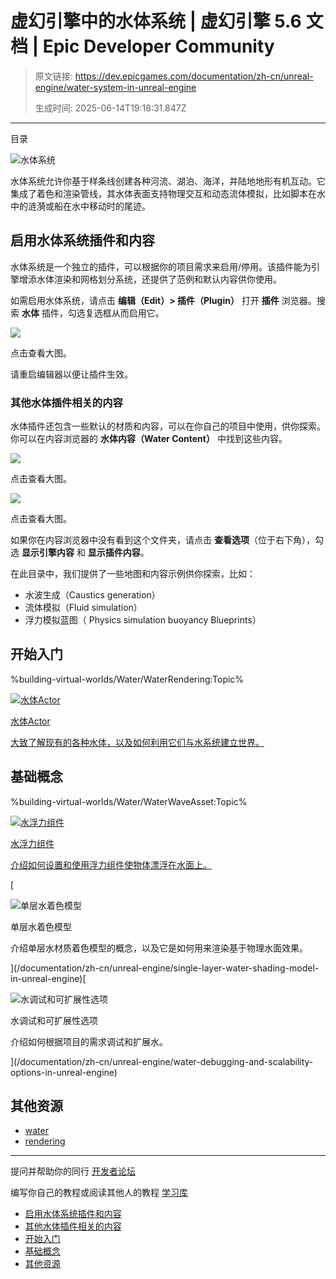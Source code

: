 # 虚幻引擎中的水体系统 | 虚幻引擎 5.6 文档 | Epic Developer Community

> 原文链接: https://dev.epicgames.com/documentation/zh-cn/unreal-engine/water-system-in-unreal-engine
> 
> 生成时间: 2025-06-14T19:18:31.847Z

---

目录

![水体系统](https://dev.epicgames.com/community/api/documentation/image/daf64f3d-c7e2-4496-90e5-3dbacbde9dbd?resizing_type=fill&width=1920&height=335)

水体系统允许你基于样条线创建各种河流、湖泊、海洋，并陆地地形有机互动。它集成了着色和渲染管线，其水体表面支持物理交互和动态流体模拟，比如脚本在水中的涟漪或船在水中移动时的尾迹。

## 启用水体系统插件和内容

水体系统是一个独立的插件，可以根据你的项目需求来启用/停用。该插件能为引擎增添水体渲染和网格划分系统，还提供了范例和默认内容供你使用。

如需启用水体系统，请点击 **编辑（Edit）> 插件（Plugin）** 打开 **插件** 浏览器。搜索 **水体** 插件，勾选复选框从而启用它。

[![](https://d1iv7db44yhgxn.cloudfront.net/documentation/images/80f2dd4a-6753-4c27-ae05-3850329f2014/01-water-plugin.png)](https://d1iv7db44yhgxn.cloudfront.net/documentation/images/80f2dd4a-6753-4c27-ae05-3850329f2014/01-water-plugin.png)

点击查看大图。

请重启编辑器以便让插件生效。

### 其他水体插件相关的内容

水体插件还包含一些默认的材质和内容，可以在你自己的项目中使用，供你探索。你可以在内容浏览器的 **水体内容（Water Content）** 中找到这些内容。

[![](https://d1iv7db44yhgxn.cloudfront.net/documentation/images/723f1d4a-9b17-4dec-a16f-532c0792d5fd/02-content-browser-settings.png)](https://d1iv7db44yhgxn.cloudfront.net/documentation/images/723f1d4a-9b17-4dec-a16f-532c0792d5fd/02-content-browser-settings.png)

点击查看大图。

[![](https://d1iv7db44yhgxn.cloudfront.net/documentation/images/1011a870-d43a-417d-947e-fb299a46cf02/03-water-content-folder.png)](https://d1iv7db44yhgxn.cloudfront.net/documentation/images/1011a870-d43a-417d-947e-fb299a46cf02/03-water-content-folder.png)

点击查看大图。

如果你在内容浏览器中没有看到这个文件夹，请点击 **查看选项**（位于右下角），勾选 **显示引擎内容** 和 **显示插件内容**。

在此目录中，我们提供了一些地图和内容示例供你探索，比如：

-   水波生成（Caustics generation）
-   流体模拟（Fluid simulation）
-   浮力模拟蓝图（ Physics simulation buoyancy Blueprints）

## 开始入门

%building-virtual-worlds/Water/WaterRendering:Topic%[](/documentation/zh-cn/unreal-engine/water-body-actors-in-unreal-engine)

[![水体Actor](https://d1iv7db44yhgxn.cloudfront.net/documentation/images/40d94649-a365-4816-b860-ed28f8739252/water-body-topic.png)](/documentation/zh-cn/unreal-engine/water-body-actors-in-unreal-engine)

[水体Actor](/documentation/zh-cn/unreal-engine/water-body-actors-in-unreal-engine)

[大致了解现有的各种水体，以及如何利用它们与水系统建立世界。](/documentation/zh-cn/unreal-engine/water-body-actors-in-unreal-engine)

## 基础概念

%building-virtual-worlds/Water/WaterWaveAsset:Topic%[](/documentation/zh-cn/unreal-engine/water-buoyancy-component-in-unreal-engine)

[![水浮力组件](https://d1iv7db44yhgxn.cloudfront.net/documentation/images/04efe661-c6ec-4a7e-bdc0-b19725012b7b/water-buoyancy-topic.png)](/documentation/zh-cn/unreal-engine/water-buoyancy-component-in-unreal-engine)

[水浮力组件](/documentation/zh-cn/unreal-engine/water-buoyancy-component-in-unreal-engine)

[介绍如何设置和使用浮力组件使物体漂浮在水面上。](/documentation/zh-cn/unreal-engine/water-buoyancy-component-in-unreal-engine)

[

![单层水着色模型](https://d1iv7db44yhgxn.cloudfront.net/documentation/images/649721d3-d726-4114-b983-ae0e38c5d0ee/water_topic.png)

单层水着色模型

介绍单层水材质着色模型的概念，以及它是如何用来渲染基于物理水面效果。





](/documentation/zh-cn/unreal-engine/single-layer-water-shading-model-in-unreal-engine)[

![水调试和可扩展性选项](https://d1iv7db44yhgxn.cloudfront.net/documentation/images/b346e1e2-3196-453f-80bb-c7a5c9b8e8f7/water-debug-topic.png)

水调试和可扩展性选项

介绍如何根据项目的需求调试和扩展水。





](/documentation/zh-cn/unreal-engine/water-debugging-and-scalability-options-in-unreal-engine)

## 其他资源

-   [water](https://dev.epicgames.com/community/search?query=water)
-   [rendering](https://dev.epicgames.com/community/search?query=rendering)

* * *

提问并帮助你的同行 [开发者论坛](https://forums.unrealengine.com/categories?tag=unreal-engine)

编写你自己的教程或阅读其他人的教程 [学习库](https://dev.epicgames.com/community/unreal-engine/learning)

-   [启用水体系统插件和内容](/documentation/zh-cn/unreal-engine/water-system-in-unreal-engine#%E5%90%AF%E7%94%A8%E6%B0%B4%E4%BD%93%E7%B3%BB%E7%BB%9F%E6%8F%92%E4%BB%B6%E5%92%8C%E5%86%85%E5%AE%B9)
-   [其他水体插件相关的内容](/documentation/zh-cn/unreal-engine/water-system-in-unreal-engine#%E5%85%B6%E4%BB%96%E6%B0%B4%E4%BD%93%E6%8F%92%E4%BB%B6%E7%9B%B8%E5%85%B3%E7%9A%84%E5%86%85%E5%AE%B9)
-   [开始入门](/documentation/zh-cn/unreal-engine/water-system-in-unreal-engine#%E5%BC%80%E5%A7%8B%E5%85%A5%E9%97%A8)
-   [基础概念](/documentation/zh-cn/unreal-engine/water-system-in-unreal-engine#%E5%9F%BA%E7%A1%80%E6%A6%82%E5%BF%B5)
-   [其他资源](/documentation/zh-cn/unreal-engine/water-system-in-unreal-engine#%E5%85%B6%E4%BB%96%E8%B5%84%E6%BA%90)